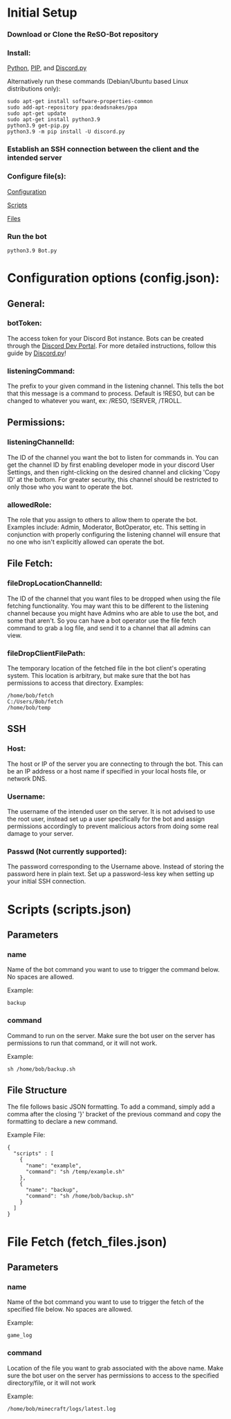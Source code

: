 # Initial Setup

### Download or Clone the ReSO-Bot repository

### Install:
    
[Python](https://www.python.org/downloads/), [PIP](https://pypi.org/project/pip/), and [Discord.py](https://discordpy.readthedocs.io/en/stable/intro.html)

Alternatively run these commands (Debian/Ubuntu based Linux distributions only):
    
~~~
sudo apt-get install software-properties-common
sudo add-apt-repository ppa:deadsnakes/ppa
sudo apt-get update
sudo apt-get install python3.9
python3.9 get-pip.py
python3.9 -m pip install -U discord.py
~~~

### Establish an SSH connection between the client and the intended server

### Configure file(s):

[Configuration]() 

[Scripts]()

[Files]()

### Run the bot
~~~
python3.9 Bot.py
~~~



# Configuration options (config.json):

## General:

### botToken:
The access token for your Discord Bot instance. Bots can be created through the
[Discord Dev Portal](https://discord.com/developers/). For more detailed instructions,
follow this guide by [Discord.py](https://discordpy.readthedocs.io/en/stable/discord.html)!

### listeningCommand:
The prefix to your given command in the listening channel. This tells the bot that this message
is a command to process. Default is !RESO, but can be changed to whatever you want, ex: /RESO, 
!SERVER, /TROLL.

## Permissions:

### listeningChannelId:
The ID of the channel you want the bot to listen for commands in. You can get the channel ID
by first enabling developer mode in your discord User Settings, and then right-clicking on the
desired channel and clicking 'Copy ID' at the bottom. For greater security, this channel should 
be restricted to only those who you want to operate the bot.

### allowedRole:
The role that you assign to others to allow them to operate the bot. Examples include: Admin,
Moderator, BotOperator, etc. This setting in conjunction with properly configuring the listening
channel will ensure that no one who isn't explicitly allowed can operate the bot.

## File Fetch:

### fileDropLocationChannelId:
The ID of the channel that you want files to be dropped when using the file fetching functionality.
You may want this to be different to the listening channel because you might have Admins who are
able to use the bot, and some that aren't. So you can have a bot operator use the file fetch command
to grab a log file, and send it to a channel that all admins can view.

### fileDropClientFilePath:
The temporary location of the fetched file in the bot client's operating system. This location
is arbitrary, but make sure that the bot has permissions to access that directory. Examples:

~~~
/home/bob/fetch
C:/Users/Bob/fetch
/home/bob/temp
~~~
## SSH

### Host:
The host or IP of the server you are connecting to through the bot. This can be an IP address
or a host name if specified in your local hosts file, or network DNS.

### Username:
The username of the intended user on the server. It is not advised to use the root user, instead
set up a user specifically for the bot and assign permissions accordingly to prevent malicious actors
from doing some real damage to your server.

### Passwd (Not currently supported):
The password corresponding to the Username above. Instead of storing the password here in plain
text. Set up a password-less key when setting up your initial SSH connection.

# Scripts (scripts.json)

## Parameters

### name
Name of the bot command you want to use to trigger the command below. No spaces are allowed. 

Example:

    backup

### command
Command to run on the server. Make sure the bot user on the server has
permissions to run that command, or it will not work.

Example:

    sh /home/bob/backup.sh

## File Structure
The file follows basic JSON formatting. To add a command, simply add a comma after the closing
'}' bracket of the previous command and copy the formatting to declare a new command.

Example File:

~~~
{
  "scripts" : [
    {
      "name": "example",
      "command": "sh /temp/example.sh"
    },
    {
      "name": "backup",
      "command": "sh /home/bob/backup.sh"
    }
  ]
}
~~~

# File Fetch (fetch_files.json)

## Parameters

### name
Name of the bot command you want to use to trigger the fetch of the 
specified file below. No spaces are allowed.

Example:

    game_log

### command
Location of the file you want to grab associated with the above name.
Make sure the bot user on the server has permissions to access to the
specified directory/file, or it will not work 

Example:

    /home/bob/minecraft/logs/latest.log

